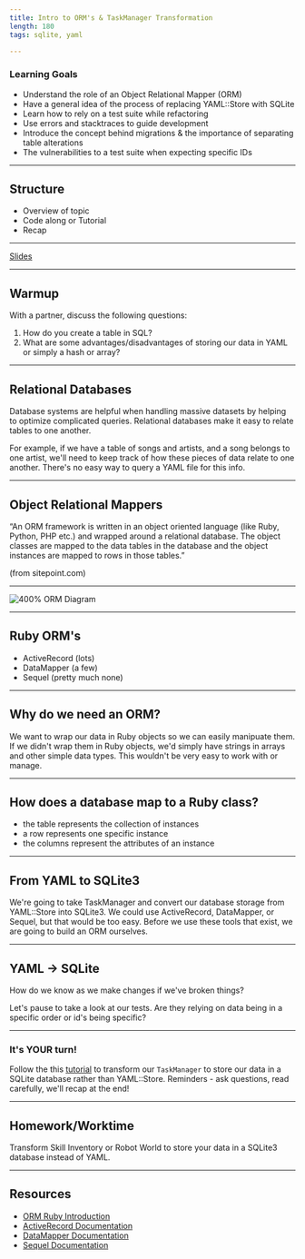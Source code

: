 ```yaml
---
title: Intro to ORM's & TaskManager Transformation
length: 180
tags: sqlite, yaml

---
```


### Learning Goals
* Understand the role of an Object Relational Mapper (ORM)
* Have a general idea of the process of replacing YAML::Store with SQLite
* Learn how to rely on a test suite while refactoring
* Use errors and stacktraces to guide development
* Introduce the concept behind migrations & the importance of separating table alterations
* The vulnerabilities to a test suite when expecting specific IDs


---

## Structure

* Overview of topic
* Code along or Tutorial 
* Recap

---

[Slides](https://www.dropbox.com/s/39s8xi31hbq3ics/yaml_to_sql.pdf?dl=0)

---

## Warmup

With a partner, discuss the following questions: 

1. How do you create a table in SQL?
2. What are some advantages/disadvantages of storing our data in YAML or simply a hash or array?

---

## Relational Databases
Database systems are helpful when handling massive datasets by helping to optimize complicated queries. Relational databases make it easy to relate tables to one another. 

For example, if we have a table of songs and artists, and a song belongs to one artist, we'll need to keep track of how these pieces of data relate to one another. There's no easy way to query a YAML file for this info.

---

## Object Relational Mappers
“An ORM framework is written in an object oriented language (like Ruby, Python, PHP etc.) and wrapped around a relational database. The object classes are mapped to the data tables in the database and the object instances are mapped to rows in those tables.”

(from sitepoint.com)


---

![400% ORM Diagram](http://wiki.expertiza.ncsu.edu/images/2/2c/ORM_Flowchart.jpg)

---

## Ruby ORM's
* ActiveRecord (lots)
* DataMapper (a few)
* Sequel (pretty much none)
 
---

## Why do we need an ORM?

We want to wrap our data in Ruby objects so we can easily manipuate them. If we didn't wrap them in Ruby objects, we'd simply have strings in arrays and other simple data types. This wouldn't be very easy to work with or manage.

---

## How does a database map to a Ruby class?

* the table represents the collection of instances
* a row represents one specific instance
* the columns represent the attributes of an instance

---

## From YAML to SQLite3
We're going to take TaskManager and convert our database storage from YAML::Store into SQLite3. We could use ActiveRecord, DataMapper, or Sequel, but that would be too easy. Before we use these tools that exist, we are going to build an ORM ourselves. 

---

## YAML -> SQLite

How do we know as we make changes if we've broken things?

Let's pause to take a look at our tests. Are they relying on data being in a specific order or id's being specific?

---

### It's **YOUR** turn! 

Follow the this [tutorial](https://github.com/s-espinosa/yaml_to_sql/blob/master/tutorial.md) to transform our `TaskManager` to store our data in a SQLite database rather than YAML::Store. Reminders - ask questions, read carefully, we'll recap at the end!

---

## Homework/Worktime
Transform Skill Inventory or Robot World to store your data in a SQLite3 database instead of YAML.

---


## Resources
- [ORM Ruby Introduction](https://www.sitepoint.com/orm-ruby-introduction/)
- [ActiveRecord Documentation](http://guides.rubyonrails.org/active_record_basics.html)
- [DataMapper Documentation](http://datamapper.org/)
- [Sequel Documentation](http://sequel.jeremyevans.net/)

